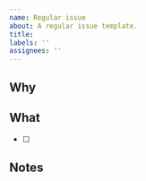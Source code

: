 ```yaml
---
name: Regular issue
about: A regular issue template.
title:
labels: ''
assignees: ''
---
```


## Why

## What
- [ ]

## Notes
